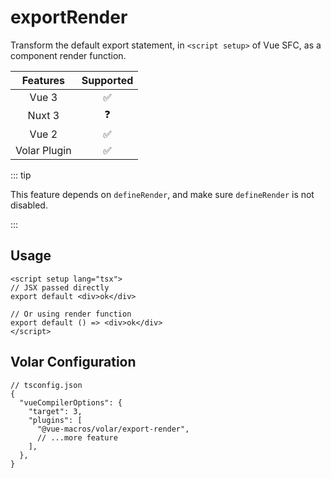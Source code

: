 # exportRender

<StabilityLevel level="experimental" />

Transform the default export statement, in `<script setup>` of Vue SFC, as a component render function.

|   Features   |     Supported      |
| :----------: | :----------------: |
|    Vue 3     | :white_check_mark: |
|    Nuxt 3    |     :question:     |
|    Vue 2     | :white_check_mark: |
| Volar Plugin | :white_check_mark: |

::: tip

This feature depends on `defineRender`, and make sure `defineRender` is not disabled.

:::

## Usage

```vue
<script setup lang="tsx">
// JSX passed directly
export default <div>ok</div>

// Or using render function
export default () => <div>ok</div>
</script>
```

## Volar Configuration

```jsonc {6}
// tsconfig.json
{
  "vueCompilerOptions": {
    "target": 3,
    "plugins": [
      "@vue-macros/volar/export-render",
      // ...more feature
    ],
  },
}
```
